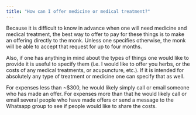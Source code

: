 ```yaml
---
title: "How can I offer medicine or medical treatment?"
---
```


Because it is difficult to know in advance when one will need medicine and medical treatment, the best way to offer to pay for these things is to make an offering directly to the monk. Unless one specifies otherwise, the monk will be able to accept that request for up to four months.

Also, if one has anything in mind about the types of things one would like to provide it is useful to specify them (i.e. I would like to offer you herbs, or the costs of any medical treatments, or acupuncture, etc.). If it is intended for absolutely any type of treatment or medicine one can specify that as well.

For expenses less than ~$300, he would likely simply call or email someone who has made an offer. For expenses more than that he would likely call or email several people who have made offers or send a message to the Whatsapp group to see if people would like to share the costs.
